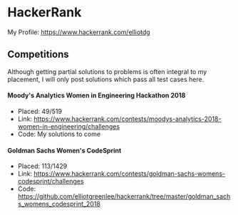 # HackerRank

My Profile: https://www.hackerrank.com/elliotdg

## Competitions

Although getting partial solutions to problems is often integral to my placement, I will only post solutions which pass all test cases here.

#### Moody's Analytics Women in Engineering Hackathon 2018  

* Placed: 49/519
* Link: https://www.hackerrank.com/contests/moodys-analytics-2018-women-in-engineering/challenges
* Code: My solutions to come

#### Goldman Sachs Women's CodeSprint  

* Placed: 113/1429
* Link: https://www.hackerrank.com/contests/goldman-sachs-womens-codesprint/challenges
* Code: https://github.com/elliotgreenlee/hackerrank/tree/master/goldman_sachs_womens_codesprint_2018
	
